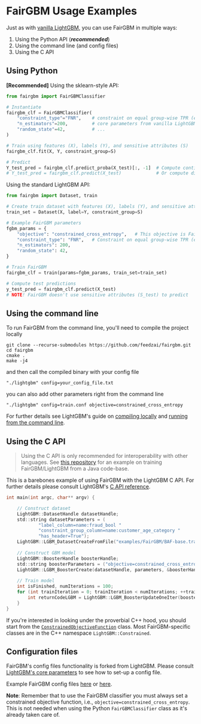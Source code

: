 # FairGBM Usage Examples

Just as with [vanilla LightGBM](https://github.com/microsoft/LightGBM/tree/master/examples), you can use FairGBM in multiple ways:
1. Using the Python API (**_recommended_**)
1. Using the command line (and config files)
1. Using the C API

## Using Python

**[Recommended]** Using the sklearn-style API:

```python
from fairgbm import FairGBMClassifier

# Instantiate
fairgbm_clf = FairGBMClassifier(
    "constraint_type"="FNR",    # constraint on equal group-wise TPR (equal opportunity)
    "n_estimators"=200,         # core parameters from vanilla LightGBM
    "random_state"=42,          # ...
)

# Train using features (X), labels (Y), and sensitive attributes (S)
fairgbm_clf.fit(X, Y, constraint_group=S)

# Predict
Y_test_pred = fairgbm_clf.predict_proba(X_test)[:, -1]  # Compute continuous class probabilities (recommended)
# Y_test_pred = fairgbm_clf.predict(X_test)             # Or compute discrete class predictions
```


Using the standard LightGBM API:

```python
from fairgbm import Dataset, train

# Create train dataset with features (X), labels (Y), and sensitive attributes (S)
train_set = Dataset(X, label=Y, constraint_group=S)

# Example FairGBM parameters
fgbm_params = {
    "objective": "constrained_cross_entropy",   # This objective is FairGBM's entry-point
    "constraint_type": "FNR",   # Constraint on equal group-wise TPR (equal opportunity)
    "n_estimators": 200,
    "random_state": 42,
}

# Train FairGBM
fairgbm_clf = train(params=fgbm_params, train_set=train_set)

# Compute test predictions
y_test_pred = fairgbm_clf.predict(X_test)
# NOTE! FairGBM doesn't use sensitive attributes (S_test) to predict
```


## Using the command line

To run FairGBM from the command line, you'll need to compile the project locally
```
git clone --recurse-submodules https://github.com/feedzai/fairgbm.git
cd fairgbm
cmake .
make -j4
```

and then call the compiled binary with your config file
```
"./lightgbm" config=your_config_file.txt
```

you can also add other parameters right from the command line
```
"./lightgbm" config=train.conf objective=constrained_cross_entropy
```

For further details see LightGBM's guide on [compiling locally](https://lightgbm.readthedocs.io/en/latest/Installation-Guide.html#installation-guide) and [running from the command line](https://lightgbm.readthedocs.io/en/latest/Quick-Start.html#run-lightgbm).


## Using the C API
> Using the C API is only recommended for interoperability with other languages. 
> See [this repository](https://github.com/feedzai/feedzai-openml-java/blob/master/openml-lightgbm/lightgbm-provider/src/main/java/com/feedzai/openml/provider/lightgbm/LightGBMBinaryClassificationModelTrainer.java#L126) 
> for an example on training FairGBM/LightGBM from a Java code-base.

This is a barebones example of using FairGBM with the LightGBM C API.
For further details please consult LightGBM's [C API reference](https://lightgbm.readthedocs.io/en/latest/C-API.html).

```c
int main(int argc, char** argv) {

    // Construct dataset
    LightGBM::DatasetHandle datasetHandle;
    std::string datasetParameters = (
            "label_column=name:fraud_bool "
            "constraint_group_column=name:customer_age_category "
            "has_header=True");
    LightGBM::LGBM_DatasetCreateFromFile("examples/FairGBM/BAF-base.train", datasetParameters, &datasetHandle);
    
    // Construct GBM model
    LightGBM::BoosterHandle boosterHandle;
    std::string boosterParameters = ("objective=constrained_cross_entropy constraint_type=fpr");  // Add other parameters as needed
    LightGBM::LGBM_BoosterCreate(datasetHandle, parameters, &boosterHandle)
    
    // Train model
    int isFinished, numIterations = 100;
    for (int trainIteration = 0; trainIteration < numIterations; ++trainIteration) {
        int returnCodeLGBM = LightGBM::LGBM_BoosterUpdateOneIter(boosterHandle, &isFinished);
    }
}
```

If you're interested in looking under the proverbial C++ hood, you should start from the 
[`ConstrainedObjectiveFunction`](/include/LightGBM/constrained_objective_function.h) class.
Most FairGBM-specific classes are in the C++ namespace `LightGBM::Constrained`.


## Configuration files

FairGBM's config files functionality is forked from LightGBM.
Please consult [LightGBM's core parameters](https://lightgbm.readthedocs.io/en/latest/Parameters.html#core-parameters) to see how to set-up a config file.

Example FairGBM config files [here](/examples/FairGBM/train.conf) or [here](/examples/FairGBM-other/train.conf).

**Note**: Remember that to use the FairGBM classifier you must always set a constrained objective function, i.e., 
`objective=constrained_cross_entropy`. This is not needed when using the Python `FairGBMClassifier` class as it's 
already taken care of.
